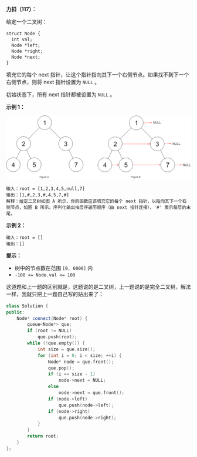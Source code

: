**力扣（117）：**

给定一个二叉树：

```
struct Node {
  int val;
  Node *left;
  Node *right;
  Node *next;
}
```

填充它的每个 next 指针，让这个指针指向其下一个右侧节点。如果找不到下一个右侧节点，则将 next 指针设置为 `NULL` 。

初始状态下，所有 next 指针都被设置为 `NULL` 。

**示例 1：**

<img src="img/22.png" style="zoom:50%;" />

```
输入：root = [1,2,3,4,5,null,7]
输出：[1,#,2,3,#,4,5,7,#]
解释：给定二叉树如图 A 所示，你的函数应该填充它的每个 next 指针，以指向其下一个右侧节点，如图 B 所示。序列化输出按层序遍历顺序（由 next 指针连接），'#' 表示每层的末尾。
```

**示例 2：**

```
输入：root = []
输出：[]
```

**提示：**

- 树中的节点数在范围 `[0, 6000]` 内
- `-100 <= Node.val <= 100`





这道题和上一题的区别就是，这题说的是二叉树，上一题说的是完全二叉树，解法一样，我就只把上一题自己写的贴出来了：

```cpp
class Solution {
public:
    Node* connect(Node* root) {
        queue<Node*> que;
		if (root != NULL)
			que.push(root);
		while (!que.empty()) {
			int size = que.size();
			for (int i = 0; i < size; ++i) {
				Node* node = que.front();
				que.pop();
				if (i == size - 1)
					node->next = NULL;
				else
					node->next = que.front();
				if (node->left)
					que.push(node->left);
				if (node->right)
					que.push(node->right);
			}
		}
		return root;
    }
};
```

